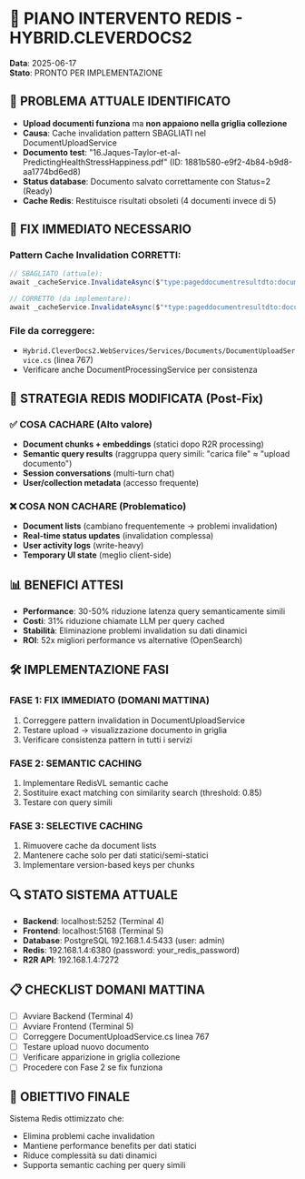 # 🎯 PIANO INTERVENTO REDIS - HYBRID.CLEVERDOCS2
**Data**: 2025-06-17  
**Stato**: PRONTO PER IMPLEMENTAZIONE  

## 🚨 PROBLEMA ATTUALE IDENTIFICATO
- **Upload documenti funziona** ma **non appaiono nella griglia collezione**
- **Causa**: Cache invalidation pattern SBAGLIATI nel DocumentUploadService
- **Documento test**: "16.Jaques-Taylor-et-al-PredictingHealthStressHappiness.pdf" (ID: 1881b580-e9f2-4b84-b9d8-aa1774bd6ed8)
- **Status database**: Documento salvato correttamente con Status=2 (Ready)
- **Cache Redis**: Restituisce risultati obsoleti (4 documenti invece di 5)

## 🔧 FIX IMMEDIATO NECESSARIO
### Pattern Cache Invalidation CORRETTI:
```csharp
// SBAGLIATO (attuale):
await _cacheService.InvalidateAsync($"type:pageddocumentresultdto:documents:search:*");

// CORRETTO (da implementare):
await _cacheService.InvalidateAsync($"*type:pageddocumentresultdto:documents:search:*");
```

### File da correggere:
- `Hybrid.CleverDocs2.WebServices/Services/Documents/DocumentUploadService.cs` (linea 767)
- Verificare anche DocumentProcessingService per consistenza

## 🎯 STRATEGIA REDIS MODIFICATA (Post-Fix)

### ✅ COSA CACHARE (Alto valore)
- **Document chunks + embeddings** (statici dopo R2R processing)
- **Semantic query results** (raggruppa query simili: "carica file" ≈ "upload documento")
- **Session conversations** (multi-turn chat)
- **User/collection metadata** (accesso frequente)

### ❌ COSA NON CACHARE (Problematico)
- **Document lists** (cambiano frequentemente → problemi invalidation)
- **Real-time status updates** (invalidation complessa)
- **User activity logs** (write-heavy)
- **Temporary UI state** (meglio client-side)

## 📊 BENEFICI ATTESI
- **Performance**: 30-50% riduzione latenza query semanticamente simili
- **Costi**: 31% riduzione chiamate LLM per query cached
- **Stabilità**: Eliminazione problemi invalidation su dati dinamici
- **ROI**: 52x migliori performance vs alternative (OpenSearch)

## 🛠️ IMPLEMENTAZIONE FASI

### FASE 1: FIX IMMEDIATO (DOMANI MATTINA)
1. Correggere pattern invalidation in DocumentUploadService
2. Testare upload → visualizzazione documento in griglia
3. Verificare consistenza pattern in tutti i servizi

### FASE 2: SEMANTIC CACHING
1. Implementare RedisVL semantic cache
2. Sostituire exact matching con similarity search (threshold: 0.85)
3. Testare con query simili

### FASE 3: SELECTIVE CACHING
1. Rimuovere cache da document lists
2. Mantenere cache solo per dati statici/semi-statici
3. Implementare version-based keys per chunks

## 🔍 STATO SISTEMA ATTUALE
- **Backend**: localhost:5252 (Terminal 4)
- **Frontend**: localhost:5168 (Terminal 5)
- **Database**: PostgreSQL 192.168.1.4:5433 (user: admin)
- **Redis**: 192.168.1.4:6380 (password: your_redis_password)
- **R2R API**: 192.168.1.4:7272

## 📋 CHECKLIST DOMANI MATTINA
- [ ] Avviare Backend (Terminal 4)
- [ ] Avviare Frontend (Terminal 5)
- [ ] Correggere DocumentUploadService.cs linea 767
- [ ] Testare upload nuovo documento
- [ ] Verificare apparizione in griglia collezione
- [ ] Procedere con Fase 2 se fix funziona

## 🎯 OBIETTIVO FINALE
Sistema Redis ottimizzato che:
- Elimina problemi cache invalidation
- Mantiene performance benefits per dati statici
- Riduce complessità su dati dinamici
- Supporta semantic caching per query simili
